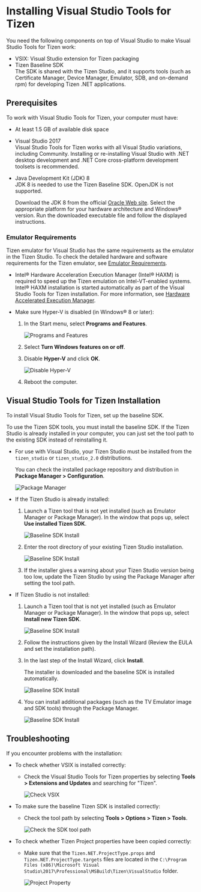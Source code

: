 # Installing Visual Studio Tools for Tizen

You need the following components on top of Visual Studio to make Visual Studio Tools for Tizen work:

- VSIX: Visual Studio extension for Tizen packaging
- Tizen Baseline SDK  
The SDK is shared with the Tizen Studio, and it supports tools (such as Certificate Manager, Device Manager, Emulator, SDB, and on-demand rpm) for developing Tizen .NET applications.


## Prerequisites
To work with Visual Studio Tools for Tizen, your computer must have:

- At least 1.5 GB of available disk space
- Visual Studio 2017  
Visual Studio Tools for Tizen works with all Visual Studio variations, including Community. Installing or re-installing Visual Studio with .NET desktop development and .NET Core cross-platform development toolsets is recommended.
- Java Development Kit (JDK) 8  
JDK 8 is needed to use the Tizen Baseline SDK. OpenJDK is not supported.

  Download the JDK 8 from the official [Oracle Web site](http://www.oracle.com/technetwork/java/javase/downloads/index.html). Select the appropriate platform for your hardware architecture and Windows&reg; version. Run the downloaded executable file and follow the displayed instructions.

### Emulator Requirements

Tizen emulator for Visual Studio has the same requirements as the emulator in the Tizen Studio. To check the detailed hardware and software requirements for the Tizen emulator, see [Emulator Requirements](https://developer.tizen.org/development/tizen-studio/download/installing-tizen-studio/prerequisites#emulator).

- Intel&reg; Hardware Acceleration Execution Manager (Intel&reg; HAXM) is required to speed up the Tizen emulation on Intel-VT-enabled systems. Intel&reg; HAXM installation is started automatically as part of the Visual Studio Tools for Tizen installation. For more information, see [Hardware Accelerated Execution Manager](https://developer.tizen.org/development/tizen-studio/download/installing-tizen-studio/hardware-accelerated-execution-manager).
- Make sure Hyper-V is disabled (in Windows&reg; 8 or later):

   1. In the Start menu, select **Programs and Features**.

      ![Programs and Features](media/cs-prerequisite01-250x401.png)

   2. Select **Turn Windows features on or off**.

   3. Disable **Hyper-V** and click **OK**.

      ![Disable Hyper-V](media/cs-prerequisite-disable-hiperv.png)

   4. Reboot the computer.


## Visual Studio Tools for Tizen Installation

To install Visual Studio Tools for Tizen, set up the baseline SDK.

To use the Tizen SDK tools, you must install the baseline SDK. If the Tizen Studio is already installed in your computer, you can just set the tool path to the existing SDK instead of reinstalling it.

- For use with Visual Studio, your Tizen Studio must be installed from the `tizen_studio` or `tizen_studio_2.0` distributions.

  You can check the installed package repository and distribution in **Package Manager &gt; Configuration**.

  ![Package Manager](media/howtoinstall-packagemgrconf.png)

- If the Tizen Studio is already installed:
  1. Launch a Tizen tool that is not yet installed (such as Emulator Manager or Package Manager). In the window that pops up, select **Use installed Tizen SDK**.

	 ![Baseline SDK Install](media/howtoinstall-baselineinstall5.png)
  2. Enter the root directory of your existing Tizen Studio installation.

	 ![Baseline SDK Install](media/howtoinstall-baselineinstall6.png)
  3. If the installer gives a warning about your Tizen Studio version being too low, update the Tizen Studio by using the Package Manager after setting the tool path.

- If Tizen Studio is not installed:
  1. Launch a Tizen tool that is not yet installed (such as Emulator Manager or Package Manager). In the window that pops up, select **Install new Tizen SDK**.

	 ![Baseline SDK Install](media/howtoinstall-baselineinstall1.png)
  2. Follow the instructions given by the Install Wizard (Review the EULA and set the installation path).
  3. In the last step of the Install Wizard, click **Install**.

	 The installer is downloaded and the baseline SDK is installed automatically.

	 ![Baseline SDK Install](media/howtoinstall-baselineinstall2.png)
  4. You can install additional packages (such as the TV Emulator image and SDK tools) through the Package Manager.

	 ![Baseline SDK Install](media/howtoinstall-baselineinstall4.png)


## Troubleshooting

If you encounter problems with the installation:

- To check whether VSIX is installed correctly:
  - Check the Visual Studio Tools for Tizen properties by selecting **Tools &gt; Extensions and Updates** and searching for "Tizen".

    ![Check VSIX](media/cps-extension-and-updates.png)

- To make sure the baseline Tizen SDK is installed correctly:
  - Check the tool path by selecting **Tools &gt; Options &gt; Tizen &gt; Tools**.

    ![Check the SDK tool path](media/howtoinstall-checktoolpath.png)

- To check whether Tizen Project properties have been copied correctly:
  - Make sure that the `Tizen.NET.ProjectType.props` and `Tizen.NET.ProjectType.targets` files are located in the `C:\Program Files (x86)\Microsoft Visual Studio\2017\Professional\MSBuild\Tizen\VisualStudio` folder.

     ![Project Property](media/cps-project-property.png)
